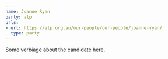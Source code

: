 ```yaml
---
name: Joanne Ryan
party: alp
urls:
- url: https://alp.org.au/our-people/our-people/joanne-ryan/
  type: party
---
```

Some verbiage about the candidate here.
